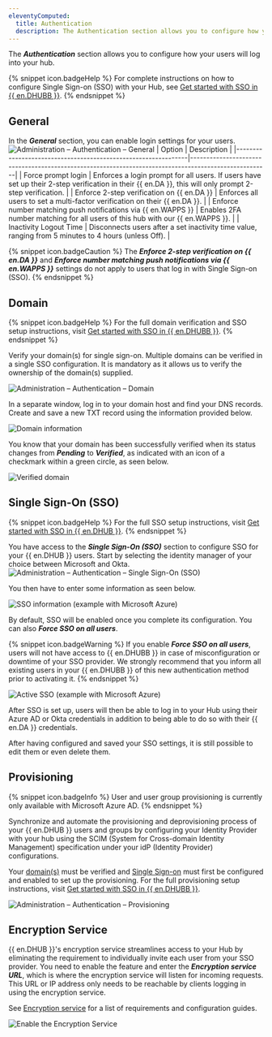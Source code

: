 ```yaml
---
eleventyComputed:
  title: Authentication
  description: The Authentication section allows you to configure how your users will log into your hub.
---
```

The ***Authentication*** section allows you to configure how your users will log into your hub.

{% snippet icon.badgeHelp %}
For complete instructions on how to configure Single Sign-on (SSO) with your Hub, see [Get started with SSO in {{ en.DHUBB }}](/hub/getting-started/get-started-sso-hub-business/).
{% endsnippet %}

## General

In the ***General*** section, you can enable login settings for your users.
![Administration – Authentication – General](https://cdnweb.devolutions.net/docs/HUBB2009_2024_1.png)
| Option                                                        | Description                                                                                          |
|---------------------------------------------------------------|------------------------------------------------------------------------------------------------------|
| Force prompt login                                            | Enforces a login prompt for all users. If users have set up their 2-step verification in their {{ en.DA }}, this will only prompt 2-step verification.                                                                                                                             |
| Enforce 2-step verification on {{ en.DA }}                    | Enforces all users to set a multi-factor verification on their {{ en.DA }}.                          |
| Enforce number matching push notifications via {{ en.WAPPS }} | Enables 2FA number matching for all users of this hub with our {{ en.WAPPS }}.                       |
| Inactivity Logout Time                                        | Disconnects users after a set inactivity time value, ranging from 5 minutes to 4 hours (unless Off). |

{% snippet icon.badgeCaution %}
The ***Enforce 2-step verification on {{ en.DA }}*** and ***Enforce number matching push notifications via {{ en.WAPPS }}*** settings do not apply to users that log in with Single Sign-on (SSO).
{% endsnippet %}

## Domain

{% snippet icon.badgeHelp %}
For the full domain verification and SSO setup instructions, visit [Get started with SSO in {{ en.DHUBB }}](/hub/getting-started/get-started-sso-hub-business/).
{% endsnippet %}

Verify your domain(s) for single sign-on. Multiple domains can be verified in a single SSO configuration. It is mandatory as it allows us to verify the ownership of the domain(s) supplied.

![Administration – Authentication – Domain](https://cdnweb.devolutions.net/docs/HUBB2010_2024_1.png)

In a separate window, log in to your domain host and find your DNS records. Create and save a new TXT record using the information provided below.

![Domain information](https://cdnweb.devolutions.net/docs/HUBB2011_2024_1.png)

You know that your domain has been successfully verified when its status changes from ***Pending*** to ***Verified***, as indicated with an icon of a  checkmark within a green circle, as seen below.

![Verified domain](https://cdnweb.devolutions.net/docs/HUBB2012_2024_1.png)

## Single Sign-On (SSO)

{% snippet icon.badgeHelp %}
For the full SSO setup instructions, visit [Get started with SSO in {{ en.DHUB }}](/hub/getting-started/get-started-sso-hub-business/).
{% endsnippet %}

You have access to the ***Single Sign-On (SSO)*** section to configure SSO for your {{ en.DHUB }} users. Start by selecting the identity manager of your choice between Microsoft and Okta.
![Administration – Authentication – Single Sign-On (SSO)](https://cdnweb.devolutions.net/docs/HUBB2013_2024_1.png)

You then have to enter some information as seen below.

![SSO information (example with Microsoft Azure)](https://cdnweb.devolutions.net/docs/HUBB2014_2024_1.png)

By default, SSO will be enabled once you complete its configuration. You can also ***Force SSO on all users***.

{% snippet icon.badgeWarning %}
If you enable ***Force SSO on all users***, users will not have access to {{ en.DHUBB }} in case of misconfiguration or downtime of your SSO provider. We strongly recommend that you inform all existing users in your {{ en.DHUBB }} of this new authentication method prior to activating it.
{% endsnippet %}

![Active SSO (example with Microsoft Azure)](https://cdnweb.devolutions.net/docs/HUBB2015_2024_1.png)

After SSO is set up, users will then be able to log in to your Hub using their Azure AD or Okta credentials in addition to being able to do so with their {{ en.DA }} credentials.

After having configured and saved your SSO settings, it is still possible to edit them or even delete them.

## Provisioning

{% snippet icon.badgeInfo %}
User and user group provisioning is currently only available with Microsoft Azure AD.
{% endsnippet %}

Synchronize and automate the provisioning and deprovisioning process of your {{ en.DHUB }} users and groups by configuring your Identity Provider with your hub using the SCIM (System for Cross-domain Identity Management) specification under your idP (Identity Provider) configurations.

Your [domain(s)](#domain) must be verified and [Single Sign-on](#single-sign-on-sso) must first be configured and enabled to set up the provisioning. For the full provisioning setup instructions, visit [Get started with SSO in {{ en.DHUBB }}](/hub/getting-started/get-started-sso-hub-business/).

![Administration – Authentication – Provisioning](https://cdnweb.devolutions.net/docs/HUBB2016_2024_1.png)

## Encryption Service
{{ en.DHUB }}'s encryption service streamlines access to your Hub by eliminating the requirement to individually invite each user from your SSO provider. You need to enable the feature and enter the ***Encryption service URL***, which is where the encryption service will listen for incoming requests. This URL or IP address only needs to be reachable by clients logging in using the encryption service.

See [Encryption service](/hub/web-interface/administration/configuration-security/authentication/encryption-service/) for a list of requirements and configuration guides.

![Enable the Encryption Service](https://cdnweb.devolutions.net/docs/HUBB2366_2024_1.png)